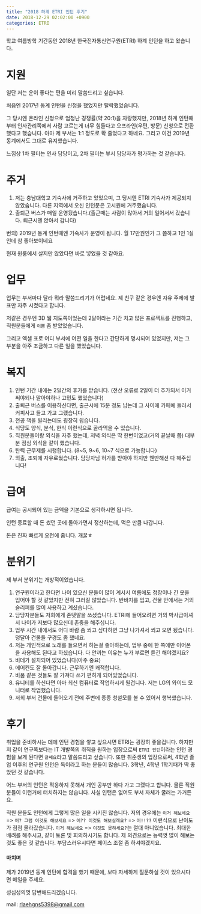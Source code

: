 ```yaml
---
title: "2018 하계 ETRI 인턴 후기"
date: 2018-12-29 02:02:00 +0900
categories: ETRI
---
```


학교 여름방학 기간동안 2018년 한국전자통신연구원(ETRI) 하계 인턴을 하고 왔습니다.

# 지원

일단 저는 운이 좋다는 편을 미리 말씀드리고 싶습니다.

처음엔 2017년 동계 인턴을 신청을 했었지만 탈락했었습니다.

그 당시엔 온라인 신청으로 엄청난 경쟁률(약 20:1)을 자랑했지만, 2018년 하계 인턴때 부터 인사관리쪽에서 사람 고르는게 너무 힘들다고 오프라인(우편, 방문) 신청으로 전환했다고 했습니다.
아마 제 부서는 1:1 정도로 확 줄었다고 하네요. 그리고 이건 2019년 동계에서도 그대로 유지했습니다.

느낌상 1차 필터는 인사 담당이고, 2차 필터는 부서 담당자가 평가하는 것 같습니다.

# 주거

1. 저는 충남대학교 기숙사에 거주하고 있었으며, 그 당시엔 ETRI 기숙사가 제공되지 않았습니다. 다른 지역에서 오신 인턴분은 고시원에 거주했습니다.
2. 출퇴근 버스가 매일 운영됬습니다.(출근때는 사람이 많아서 거의 일어서서 갔습니다. 퇴근시엔 앉아서 갑니다)

번외) 2019년 동계 인턴때엔 기숙사가 운영이 됩니다. 월 17만원인가 그 쯤하고 1인 1실인데 참 좋아보이네요

현재 원룸에서 살지만 않았다면 바로 넣었을 것 같아요.

# 업무

업무는 부서마다 달라 뭐라 말씀드리기가 어렵네요. 제 친구 같은 경우엔 자유 주제에 발표만 자주 시켰다고 합니다.

저같은 경우엔 3D 웹 지도쪽이었는데 2달이라는 기간 치고 많은 프로젝트를 진행하고, 직원분들에게 `이쁨` 좀 받았었습니다.

그리고 엑셀 표로 어디 부서에 어떤 일을 한다고 간단하게 명시되어 있었지만, 저는 그 부분을 아주 조금하고 다른 일을 했었습니다.

# 복지

1. 인턴 기간 내에는 2일간의 휴가를 받습니다. (전산 오류로 2일이 더 추가되서 이거 써야되나 말아야하나 고민도 했었습니다)
2. 출퇴근 버스를 이용하신다면, 출근시에 15분 정도 남는데 그 사이에 카페에 들러서 커피사고 들고 가고 그랬습니다.
3. 전공 책을 빌리는데도 굉장히 쉽습니다.
4. 식당도 양식, 분식, 한식 이런식으로 골라먹을 수 있습니다.
5. 직원분들이랑 외식을 자주 했는데, 저녁 외식은 딱 한번이었고(거의 끝날때 쯤) 대부분 점심 외식을 같이 했습니다.
6. 탄력 근무제를 시행합니다. (8\~5, 9\~6, 10\~7 식으로 가능합니다)
7. 외출, 조퇴에 자유로웠습니다. 담당자님 허가를 받아야 하지만 웬만해선 다 해주십니다!

# 급여

급여는 공시되어 있는 금액을 기본으로 생각하시면 됩니다. 

인턴 종료할 때 돈 썼던 곳에 돌아가면서 정산하는데, 먹은 만큼 나갑니다.

돈은 진짜 빠르게 오전에 줍니다. 개꿀ㅎ

# 분위기

제 부서 분위기는 개방적이었습니다. 

1. 연구원이라고 한다면 나이 있으신 분들이 많이 계서서 여름에도 정장이나 긴 옷을 입어야 할 것 같았지만 전혀 그러질 않았습니다. 
반바지를 입고, 건물 안에서는 거의 슬리퍼를 많이 사용하고 계셨습니다. 
2. 담당자분들도 저희에게 존댓말을 쓰셨습니다. 
ETRI에 들어오려면 거의 박사급이셔서 나이가 저보다 많으신데 존중을 해주십니다.
3. 업무 시간 내에서도 어디 바람 좀 쐬고 싶다하면 그냥 나가셔서 쐬고 오면 됬습니다. 
덩달아 건물들 구경도 좀 했네요.
4. 저는 개인적으로 노래를 들으면서 하는걸 좋아하는데, 업무 중에 한 쪽에만 이어폰을 사용해도 된다고 하셨습니다. 
다 안끼는 이유는 누가 부르면 듣긴 해야겠지요?
5. 비데가 설치되어 있었습니다(아주 중요)
6. 에어컨도 잘 돌아갑니다. 근무하기엔 쾌적합니다.
7. 비품 같은 것들도 잘 가져다 쓰기 편하게 되어있었습니다.
8. 유니티를 하신다면 아마 최신 컴퓨터로 작업하시게 될겁니다. 저는 LG의 와이드 모니터로 작업했습니다.
9. 저희 부서 건물에 들어오기 전에 주변에 종종 청설모를 볼 수 있어서 행복했습니다.

# 후기

취업을 준비하시는 데에 인턴 경험을 쌓고 싶으시면 ETRI는 굉장히 좋을겁니다. 
하지만 저 같이 연구쪽보다는 IT 개발쪽의 취직을 원하는 입장으로써 `ETRI 인턴`이라는 인턴 경험을 보게 된다면 `글쎄요`라고 말씀드리고 싶습니다. 
또한 취준생의 입장으로써, 4학년 졸업 이후의 연구원 인턴은 독이라고 하는 분들이 많습니다. 3학년, 4학년 1학기때가 딱 좋았던 것 같습니다.

어느 부서의 인턴은 적응하지 못해서 개인 공부만 하다 가고 그랬다고 합니다.
물론 직원분들이 이런거에 터치하지는 않습니다. 사실 인턴은 없어도 부서 자체가 굴러는 가거든요.

직원 분들도 인턴에게 그렇게 많은 일을 시키진 않습니다.
저의 경우에는 `이거 해보세요` => `어? 그럼 이것도 해보세요` => `어?? 이것도 해보실래요?` => `어!!??` 이런식으로 난이도가 점점 올라갔습니다.
`이거 해보세요` => `이것도 못하세요?`는 절대 아니었습니다. 최대한 배려를 해주시고, 같이 토론 및 회의하시기도 합니다.
제 의견으로는 능력껏 많이 해보는 것도 좋은 것 같습니다. 부담스러우시다면 페이스 조절 좀 하셔야겠지요.

#### 마치며

제가 2019년 동계 인턴에 합격을 했기 때문에, 보다 자세하게 질문하실 것이 있으시다면 메일을 주세요.

성심성의껏 답변해드리겠습니다.

mail: rlaehgns5398@gmail.com

